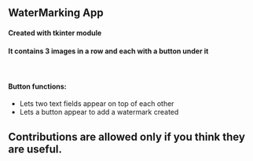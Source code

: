## WaterMarking App
#### Created with tkinter module
#### It contains 3 images in a row and each with a button under it
<br/>

#### Button functions: 
<ul>
    <li>Lets two text fields appear on top of each other</li>
    <li>Lets a button appear to add a watermark created</li>
</ul>

## Contributions are allowed only if you think they are useful.


